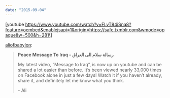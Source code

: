 ```yaml
---
date: "2015-09-04"
---
```


\[youtube https://www.youtube.com/watch?v=FLyT84jSna8?feature=oembed&enablejsapi=1&origin=https://safe.txmblr.com&wmode=opaque&w=500&h=281\]

[aliofbabylon](https://aliofbabylon.tumblr.com/post/128343599104/peace-message-to-iraq-%D8%B1%D8%B3%D8%A7%D9%84%D8%A9-%D8%B3%D9%84%D8%A7%D9%85-%D8%A7%D9%84%D9%89-%D8%A7%D9%84%D8%B9%D8%B1%D8%A7%D9%82-my):

> **Peace Message To Iraq - رسالة سلام الى العراق**
> 
> My latest video, “Message to Iraq”, is now up on youtube and can be shared a lot easier than before. It’s been viewed nearly 33,000 times on Facebook alone in just a few days! Watch it if you haven’t already, share it, and definitely let me know what you think. 
> 
> \- Ali
